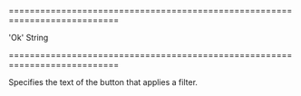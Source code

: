 ===========================================================================
<!--default-->'Ok'<!--/default-->
<!--type-->String<!--/type-->
===========================================================================

<!--shortDescription-->
Specifies the text of the button that applies a filter.
<!--/shortDescription-->

<!--fullDescription-->

<!--/fullDescription-->